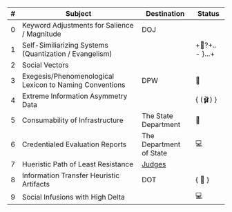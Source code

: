 | # | Subject | Destination | Status |
| ------- | ------- | ------- | ------- |
| 0 | Keyword Adjustments for Salience / Magnitude | DOJ |  |
| 1 | Self-Similiarizing Systems (Quantization / Evangelism) |  | +👔?+.. - }...+ |
| 2 | Social Vectors |  |  |
| 3 | Exegesis/Phenomenological Lexicon to Naming Conventions | DPW | 👔 |
| 4 | Extreme Information Asymmetry Data |  | { (🩰) } |
| 5 | Consumability of Infrastructure | The State Department | 🎉 |
| 6 | Credentialed Evaluation Reports | The Department of State | 💻 |
| 7 | Hueristic Path of Least Resistance | [Judges](https://github.com/InformationAsymmetry/Judges) |  |
| 8 | Information Transfer Heuristic Artifacts | DOT | { 👔 } |
| 9 | Social Infusions with High Delta |  | 💻 |
